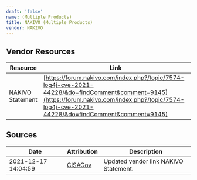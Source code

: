 ```yaml
---
draft: 'false'
name: (Multiple Products)
title: NAKIVO (Multiple Products)
vendor: NAKIVO
---
```


## Vendor Resources
| Resource | Link |
| --- | --- |
| NAKIVO Statement | [https://forum.nakivo.com/index.php?/topic/7574-log4j-cve-2021-44228/&do=findComment&comment=9145](https://forum.nakivo.com/index.php?/topic/7574-log4j-cve-2021-44228/&do=findComment&comment=9145) |



## Sources
| Date | Attribution | Description |
| --- | --- | --- |
| 2021-12-17 14:04:59 | [CISAGov](https://raw.githubusercontent.com/cisagov/log4j-affected-db/develop/README.md) | Updated vendor link NAKIVO Statement.  |
